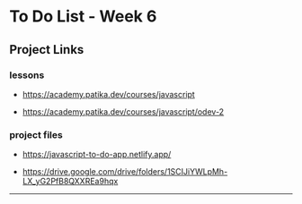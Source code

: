 # To Do List - Week 6

## Project Links
  
### lessons

- https://academy.patika.dev/courses/javascript

- https://academy.patika.dev/courses/javascript/odev-2

### project files

- https://javascript-to-do-app.netlify.app/

- https://drive.google.com/drive/folders/1SCIJiYWLpMh-LX_yG2PfB8QXXREa9hqx 

--- 








